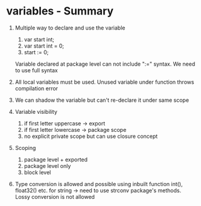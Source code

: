 # variables - Summary

1. Multiple way to declare and use the variable
    1. var start int;
    2. var start int = 0;
    3. start := 0;

    Variable declared at package level can not include ":=" syntax. We need to use full syntax

2. All local variables must be used. Unused variable under function throws compilation error

3. We can shadow the variable but can't re-declare it under same scope

4. Variable visibility
    1. if first letter uppercase -> export
    2. if first letter lowercase -> package scope
    3. no explicit private scope but can use closure concept

5. Scoping
    1. package level + exported
    2. package level only
    3. block level

6. Type conversion is allowed and possible using inbuilt function int(), float32() etc. for string -> need to use strconv package's methods. Lossy conversion is not allowed

